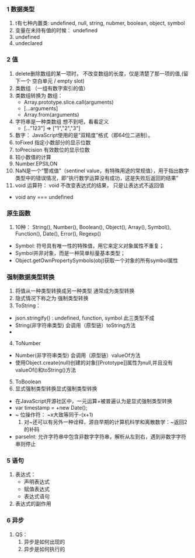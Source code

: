 ### 1 数据类型
1. t有七种内置类: undefined, null, string, nubmer, boolean, object, symbol
2. 变量在未持有值的时候： undefined
3. undefined
4. undeclared

### 2 值
1. delete删除数组的某一项时， 不改变数组的长度，仅是清楚了那一项的值,(留下一个 空白单元 / empty slot)
2. 类数组 （一组有数字索引的值）
  1. 类数组转换为 数组：
      + Array.prototype.slice.call(arguments)
      + [...arguments]
      + Array.from(arguments)
  2. 字符串是一种类数组 想不到吧，看看定义
      + [..."123"] => ["1","2","3"]
3. 数字： JavaScript使用的是“双精度”格式（即64位二进制）。
  1. toFixed 指定小数部分的显示位数
  2. toPrecision 有效数位的显示位数
  3. 较小数值的计算
  4. Number.EPSILON
  5. NaN是一个“警戒值”（sentinel value，有特殊用途的常规值），用于指出数字类型中的错误情况，即“执行数学运算没有成功，这是失败后返回的结果”
4. void 运算符： void 不改变表达式的结果， 只是让表达式不返回值
  + void any === undefined

### 原生函数
1. 10种： String(), Number(), Boolean(), Object(), Array(), Symbol(), Function(), Date(), Error(), Regexp()
  + Symbol: 符号具有唯一性的特殊值，用它来定义对象属性不重复；
  + Symbol并非对象，而是一种简单标量基本类型；
  + Object.getOwnPropertySymbols(obj)获取一个对象的所有symbol属性

### 强制数据类型转换
1. 将值从一种类型转换成另一种类型 通常成为类型转换
2. 隐式情况下称之为 强制类型转换
3. ToString：
  + json.stringify() : undefined, function, symbol 此三类型不成
  + String(非字符串类型) 会调用（原型链）toString方法
  +
4. ToNumber
  + Number(非字符串类型) 会调用（原型链）valueOf方法
  + 使用Object.create(null)创建的对象[[Prototype]]属性为null,并且没有valueOf()和toString()方法
5. ToBoolean
6. 显式强制类型转换显式强制类型转换
  + 在JavaScript开源社区中，一元运算+被普遍认为是显式强制类型转换
  + var timestamp = +new Date();
  + ~ 位操作符： ~x大致等同于-(x+1)
    1. 对~还可以有另外一种诠释，源自早期的计算机科学和离散数学：~返回2的补码
  + parseInt: 允许字符串中包含非数字字符串，解析从左到右，遇到非数字字符串则停止

### 5 语句
1. 表达式：
      + 声明表达式
      + 赋值表达式
      + 表达式语句
2. 表达式的副作用

### 6 异步
1. QS：
    1. 异步是如何出现的
    2. 异步是如何执行的